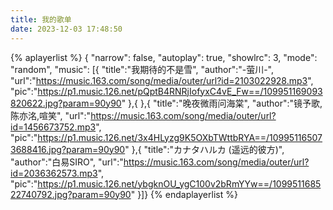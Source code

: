 ```yaml
---
title: 我的歌单
date: 2023-12-03 17:48:50
---
```

{% aplayerlist %}
{
"narrow": false,
"autoplay": true,
"showlrc": 3,
"mode": "random",
"music":
[{
"title":"我期待的不是雪",
"author":"-萤川-",
"url":"https://music.163.com/song/media/outer/url?id=2103022928.mp3",
"pic":"https://p1.music.126.net/pQptB4RNRjIofyxC4vE_Fw==/109951169093820622.jpg?param=90y90"
},{
},{
"title":"晚夜微雨问海棠",
"author":"镜予歌,陈亦洺,喧笑",
"url":"https://music.163.com/song/media/outer/url?id=1456673752.mp3",
"pic":"https://p1.music.126.net/3x4HLyzg9K5OXbTWttbRYA==/109951165073688416.jpg?param=90y90"
},{
"title":"カナタハルカ (遥远的彼方)",
"author":"白易SIRO",
"url":"https://music.163.com/song/media/outer/url?id=2036362573.mp3",
"pic":"https://p1.music.126.net/ybgknOU_ygC100v2bRmYYw==/109951168522740792.jpg?param=90y90"
}]}
{% endaplayerlist %}
